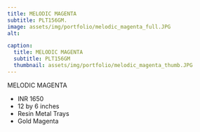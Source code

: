 ```yaml
---
title: MELODIC MAGENTA
subtitle: PLT156GM.
image: assets/img/portfolio/melodic_magenta_full.JPG
alt: 

caption:
  title: MELODIC MAGENTA
  subtitle: PLT156GM
  thumbnail: assets/img/portfolio/melodic_magenta_thumb.JPG
---
```

MELODIC MAGENTA

- INR 1650
- 12 by 6 inches
- Resin Metal Trays
- Gold Magenta